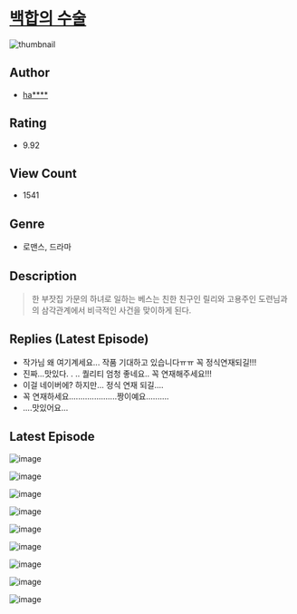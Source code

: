 # [백합의 수술](https://comic.naver.com/bestChallenge/list?titleId=810005)
![thumbnail](https://image-comic.pstatic.net/user_contents_data/challenge_comic/2023/05/23/upload_3762815995557852005_480x623.jpeg)

## Author
- [ha****](https://comic.naver.com/artistTitle?id=366767)

## Rating
- 9.92

## View Count
- 1541

## Genre
- 로맨스, 드라마

## Description
> 한 부잣집 가문의 하녀로 일하는 베스는 친한 친구인 릴리와 고용주인 도련님과의 삼각관계에서 비극적인 사건을 맞이하게 된다.

## Replies (Latest Episode)
- 작가님 왜 여기계세요... 작품 기대하고 있습니다ㅠㅠ 꼭 정식연재되길!!!
- 진짜...맛있다. . .. 퀄리티 엄청 좋네요.. 꼭 연재해주세요!!!
- 이걸 네이버에? 하지만... 정식 연재 되길....
- 꼭 연재하세요.....................짱이예요..........
- ....맛있어요...

## Latest Episode
![image](https://image-comic.pstatic.net/user_contents_data/challenge_comic/2023/05/23/366767/upload_7017000973589701219.jpeg)

![image](https://image-comic.pstatic.net/user_contents_data/challenge_comic/2023/05/23/366767/upload_3702582537499402801.jpeg)

![image](https://image-comic.pstatic.net/user_contents_data/challenge_comic/2023/05/23/366767/upload_3618469897957566007.jpeg)

![image](https://image-comic.pstatic.net/user_contents_data/challenge_comic/2023/05/23/366767/upload_3762865461535072567.jpeg)

![image](https://image-comic.pstatic.net/user_contents_data/challenge_comic/2023/05/23/366767/upload_4121465895252026163.jpeg)

![image](https://image-comic.pstatic.net/user_contents_data/challenge_comic/2023/05/23/366767/upload_3774355365793641779.jpeg)

![image](https://image-comic.pstatic.net/user_contents_data/challenge_comic/2023/05/23/366767/upload_4121410726477706081.jpeg)

![image](https://image-comic.pstatic.net/user_contents_data/challenge_comic/2023/05/23/366767/upload_3991372560019763811.jpeg)

![image](https://image-comic.pstatic.net/user_contents_data/challenge_comic/2023/05/23/366767/upload_3544726777542162744.jpeg)
